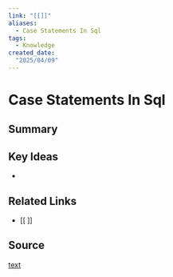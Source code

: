 ```yaml
---
link: "[[]]"
aliases: 
  - Case Statements In Sql
tags:
  - Knowledge
created_date:
  "2025/04/09"
---
```

# Case Statements In Sql

## Summary


## Key Ideas
- 

## Related Links
- [[ ]]

## Source
[text](url) 
